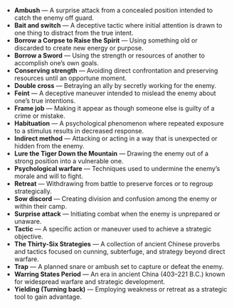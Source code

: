 - **Ambush** — A surprise attack from a concealed position intended to catch the enemy off guard.  
- **Bait and switch** — A deceptive tactic where initial attention is drawn to one thing to distract from the true intent.  
- **Borrow a Corpse to Raise the Spirit** — Using something old or discarded to create new energy or purpose.  
- **Borrow a Sword** — Using the strength or resources of another to accomplish one’s own goals.  
- **Conserving strength** — Avoiding direct confrontation and preserving resources until an opportune moment.  
- **Double cross** — Betraying an ally by secretly working for the enemy.  
- **Feint** — A deceptive maneuver intended to mislead the enemy about one’s true intentions.  
- **Frame job** — Making it appear as though someone else is guilty of a crime or mistake.  
- **Habituation** — A psychological phenomenon where repeated exposure to a stimulus results in decreased response.  
- **Indirect method** — Attacking or acting in a way that is unexpected or hidden from the enemy.  
- **Lure the Tiger Down the Mountain** — Drawing the enemy out of a strong position into a vulnerable one.  
- **Psychological warfare** — Techniques used to undermine the enemy’s morale and will to fight.  
- **Retreat** — Withdrawing from battle to preserve forces or to regroup strategically.  
- **Sow discord** — Creating division and confusion among the enemy or within their camp.  
- **Surprise attack** — Initiating combat when the enemy is unprepared or unaware.  
- **Tactic** — A specific action or maneuver used to achieve a strategic objective.  
- **The Thirty-Six Strategies** — A collection of ancient Chinese proverbs and tactics focused on cunning, subterfuge, and strategy beyond direct warfare.  
- **Trap** — A planned snare or ambush set to capture or defeat the enemy.  
- **Warring States Period** — An era in ancient China (403–221 B.C.) known for widespread warfare and strategic development.  
- **Yielding (Turning back)** — Employing weakness or retreat as a strategic tool to gain advantage.
